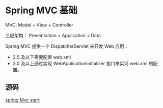 # Spring MVC 基础

MVC: Model + View + Controller

三层架构： Presentaition  + Application + Data

Spring MVC 提供一个 DispatcherServlet 来开发 Web 应用：
+ 2.5 及以下需要配置 web.xml
+ 3.0 及以上通过实现 WebApplicationInitializer 接口来实现 web.xml 的配置。

## 源码

[ spring Mvc start ](../spring-mvc-start)